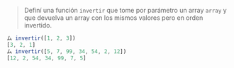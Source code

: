 > Definí una función `invertir` que tome por parámetro un array `array` y que devuelva un array con los mismos valores pero en orden invertido.
>
```javascript
ム invertir([1, 2, 3]) 
[3, 2, 1]
ム invertir([5, 7, 99, 34, 54, 2, 12])
[12, 2, 54, 34, 99, 7, 5]
```